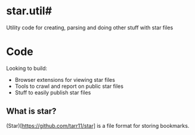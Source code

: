 # star.util#
Utility code for creating, parsing and doing other stuff with star files

# Code #
Looking to build:
* Browser extensions for viewing star files
* Tools to crawl and report on public star files
* Stuff to easily publish star files

## What is star? ## 
(Star)[https://github.com/tarr11/star] is a file format for storing bookmarks.  




